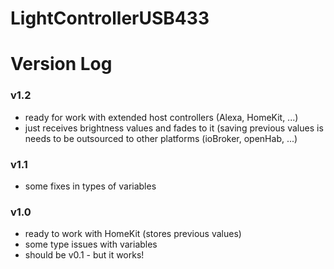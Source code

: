 # LightControllerUSB433

# Version Log

### v1.2 ###
- ready for work with extended host controllers (Alexa, HomeKit, ...)
- just receives brightness values and fades to it (saving previous values is needs to be outsourced to other platforms (ioBroker, openHab, ...)

### v1.1 ###
- some fixes in types of variables

### v1.0 ###
- ready to work with HomeKit (stores previous values)
- some type issues with variables
- should be v0.1 - but it works!
